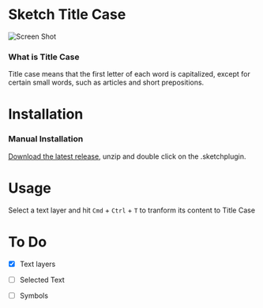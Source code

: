 
# Sketch Title Case

![Screen Shot](https://media.giphy.com/media/l0IsIwEvoqDkP2gGQ/giphy.gif)

### What is Title Case

Title case means that the first letter of each word is capitalized, except for certain small words, such as articles and short prepositions.

# Installation

### Manual Installation

[Download the latest release](https://github.com/Hemmingsson/Sketch-Title-Case/releases/latest), unzip and double click on the .sketchplugin.

# Usage

Select a text layer and hit `Cmd` + `Ctrl` + `T` to tranform its content to Title Case

# To Do
- [x] Text layers
- [ ] Selected Text
- [ ] Symbols

